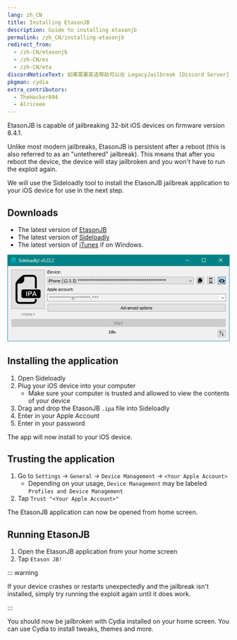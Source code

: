 ```yaml
---
lang: zh_CN
title: Installing EtasonJB
description: Guide to installing etasonjb
permalink: /zh_CN/installing-etasonjb
redirect_from:
  - /zh-CN/etasonjb
  - /zh-CN/es
  - /zh-CN/eta
discordNoticeText: 如果需要英语帮助可以在 LegacyJailbreak [Discord Server](http://discord.legacyjailbreak.com/) 上提问。
pkgman: cydia
extra_contributors:
  - TheHacker894
  - Alriceee
---
```


EtasonJB is capable of jailbreaking 32-bit iOS devices on firmware version 8.4.1.

Unlike most modern jailbreaks, EtasonJB is persistent after a reboot (this is also referred to as an "untethered" jailbreak). This means that after you reboot the device, the device will stay jailbroken and you won't have to run the exploit again.

We will use the Sideloadly tool to install the EtasonJB jailbreak application to your iOS device for use in the next step.

## Downloads

- The latest version of [EtasonJB](https://etasonjb.tihmstar.net/)
- The latest version of [Sideloadly](https://sideloadly.io/)
- The latest version of [iTunes](https://www.apple.com/itunes/download/win64) if on Windows.

![A screenshot of the Sideloadly application (Windows)](/assets/images/sideloadly_win.png)

## Installing the application

1. Open Sideloadly
1. Plug your iOS device into your computer
    - Make sure your computer is trusted and allowed to view the contents of your device
1. Drag and drop the EtasonJB `.ipa` file into Sideloadly
1. Enter in your Apple Account
1. Enter in your password

The app will now install to your iOS device.

## Trusting the application

1. Go to `Settings` -> `General` -> `Device Management` -> `<Your Apple Account>`
    - Depending on your usage, `Device Management` may be labeled `Profiles and Device Management`
1. Tap `Trust "<Your Apple Account>"`

The EtasonJB application can now be opened from home screen.

## Running EtasonJB

1. Open the EtasonJB application from your home screen
1. Tap `Etason JB!`

::: warning

If your device crashes or restarts unexpectedly and the jailbreak isn't installed, simply try running the exploit again until it does work.

:::

You should now be jailbroken with Cydia installed on your home screen. You can use Cydia to install <router-link to="/faq/#what-are-tweaks">tweaks</router-link>, themes and more.
